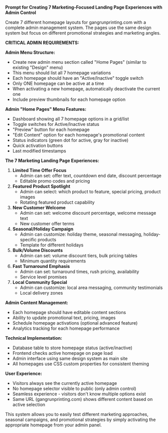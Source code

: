 **Prompt for Creating 7 Marketing-Focused Landing Page Experiences with Admin Control**

Create 7 different homepage layouts for gangrunprinting.com with a complete admin management system. The pages use the same design system but focus on different promotional strategies and marketing angles.

**CRITICAL ADMIN REQUIREMENTS:**

**Admin Menu Structure:**

* Create new admin menu section called "Home Pages" (similar to existing "Design" menu)  
* This menu should list all 7 homepage variations  
* Each homepage should have an "Active/Inactive" toggle switch  
* Only ONE homepage can be active at a time  
* When activating a new homepage, automatically deactivate the current one  
* Include preview thumbnails for each homepage option

**Admin "Home Pages" Menu Features:**

* Dashboard showing all 7 homepage options in a grid/list  
* Toggle switches for Active/Inactive status  
* "Preview" button for each homepage  
* "Edit Content" option for each homepage's promotional content  
* Status indicators (green dot for active, gray for inactive)  
* Quick activation buttons  
* Last modified timestamps

**The 7 Marketing Landing Page Experiences:**

1. **Limited Time Offer Focus**  
   * Admin can set: offer text, countdown end date, discount percentage  
   * Editable promo codes and pricing  
2. **Featured Product Spotlight**  
   * Admin can select: which product to feature, special pricing, product images  
   * Rotating featured product capability  
3. **New Customer Welcome**  
   * Admin can set: welcome discount percentage, welcome message text  
   * New customer offer terms  
4. **Seasonal/Holiday Campaign**  
   * Admin can customize: holiday theme, seasonal messaging, holiday-specific products  
   * Template for different holidays  
5. **Bulk/Volume Discounts**  
   * Admin can set: volume discount tiers, bulk pricing tables  
   * Minimum quantity requirements  
6. **Fast Turnaround Emphasis**  
   * Admin can set: turnaround times, rush pricing, availability  
   * Service level promises  
7. **Local Community Special**  
   * Admin can customize: local area messaging, community testimonials  
   * Local delivery zones

**Admin Content Management:**

* Each homepage should have editable content sections  
* Ability to update promotional text, pricing, images  
* Schedule homepage activations (optional advanced feature)  
* Analytics tracking for each homepage performance

**Technical Implementation:**

* Database table to store homepage status (active/inactive)  
* Frontend checks active homepage on page load  
* Admin interface using same design system as main site  
* All homepages use CSS custom properties for consistent theming

**User Experience:**

* Visitors always see the currently active homepage  
* No homepage selector visible to public (only admin control)  
* Seamless experience \- visitors don't know multiple options exist  
* Same URL (gangrunprinting.com) shows different content based on active selection

This system allows you to easily test different marketing approaches, seasonal campaigns, and promotional strategies by simply activating the appropriate homepage from your admin panel.

